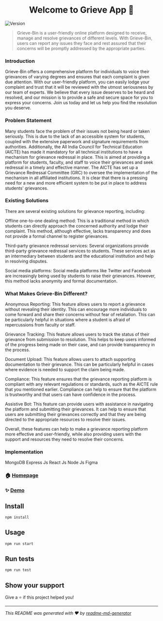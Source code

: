 <h1 align="center">Welcome to Grieve App 👋</h1>
<p>
  <img alt="Version" src="https://img.shields.io/badge/version-0.1.0-blue.svg?cacheSeconds=2592000" />
</p>

> Grieve-Bin is a user-friendly online platform designed to receive, manage and resolve grievances of different levels. With Grieve-Bin, users can report any issues they face and rest assured that their concerns will be promptly addressed by the appropriate parties.

### Introduction
Grieve-Bin offers a comprehensive platform for individuals to voice their grievances of varying degrees and ensures that each complaint is given due attention. With our user-friendly platform, you can easily lodge your complaint and trust that it will be reviewed with the utmost seriousness by our team of experts. We believe that every issue deserves to be heard and resolved, and our mission is to provide a safe and secure space for you to express your concerns. Join us today and let us help you find the resolution you deserve.

### Problem Statement
Many students face the problem of their issues not being heard or taken seriously. This is due to the lack of an accessible system for students, coupled with the extensive paperwork and signature requirements from authorities. Additionally, the All India Council for Technical Education (AICTE) has made it mandatory for all technical institutions to have a mechanism for grievance redressal in place. This is aimed at providing a platform for students, faculty, and staff to voice their grievances and seek redressal in a timely and effective manner. The AICTE has set up a Grievance Redressal Committee (GRC) to oversee the implementation of the mechanism in all affiliated institutions. It is clear that there is a pressing need for a new and more efficient system to be put in place to address students' grievances.

### Existing Solutions
There are several existing solutions for grievance reporting, including:

Offline one-to-one dealing method: This is a traditional method in which students can directly approach the concerned authority and lodge their complaint. This method, although effective, lacks transparency and does not provide a formal channel to register grievances.

Third-party grievance redressal services: Several organizations provide third-party grievance redressal services to students. These services act as an intermediary between students and the educational institution and help in resolving disputes.

Social media platforms: Social media platforms like Twitter and Facebook are increasingly being used by students to raise their grievances. However, this method lacks anonymity and formal documentation.

### What Makes Grieve-Bin Different?
Anonymous Reporting: This feature allows users to report a grievance without revealing their identity. This can encourage more individuals to come forward and share their concerns without fear of retaliation. This can be particularly helpful in situations where a student is afraid of repercussions from faculty or staff.

Grievance Tracking: This feature allows users to track the status of their grievance from submission to resolution. This helps to keep users informed of the progress being made on their case, and can provide transparency in the process.

Document Upload: This feature allows users to attach supporting documentation to their grievance. This can be particularly helpful in cases where evidence is needed to support the claim being made.

Compliance: This feature ensures that the grievance reporting platform is compliant with any relevant regulations or standards, such as the AICTE rule that you mentioned earlier. Compliance can help to ensure that the platform is trustworthy and that users can have confidence in the process.

Assistive Bot: This feature can provide users with assistance in navigating the platform and submitting their grievances. It can help to ensure that users are submitting their grievances correctly and that they are being directed to the appropriate resources to resolve their issues.

Overall, these features can help to make a grievance reporting platform more effective and user-friendly, while also providing users with the support and resources they need to resolve their concerns.

### Implementation
MongoDB
Express Js
React Js
Node Js
Figma

### 🏠 [Homepage](App.js)

### ✨ [Demo](https://demo)

## Install

```sh
npm install
```

## Usage

```sh
npm run start
```

## Run tests

```sh
npm run test
```

## Show your support

Give a ⭐️ if this project helped you!

***
_This README was generated with ❤️ by [readme-md-generator](https://github.com/kefranabg/readme-md-generator)_
